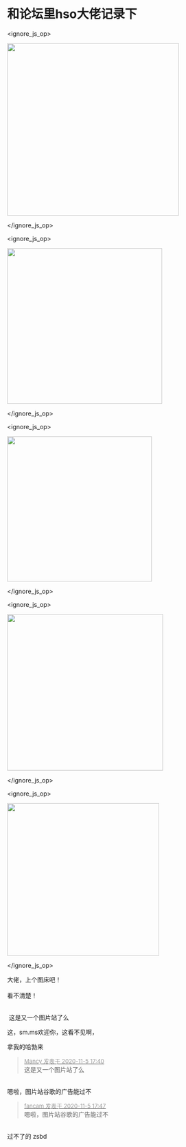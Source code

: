 # 和论坛里hso大佬记录下



<ignore_js_op>

<img id="aimg_141048" aid="141048" src="static/image/common/none.gif" zoomfile="forum.php?mod=attachment&aid=MTQxMDQ4fGUwMmJkYTk0fDE2MDk1MzY4NTV8NDczNDR8NzYyODc3&noupdate=yes&nothumb=yes" file="forum.php?mod=attachment&aid=MTQxMDQ4fGUwMmJkYTk0fDE2MDk1MzY4NTV8NDczNDR8NzYyODc3&noupdate=yes" class="zoom" onclick="zoom(this, this.src, 0, 0, 0)" width="400" id="aimg_141048" inpost="1" onmouseover="showMenu({'ctrlid':this.id,'pos':'12'})" />

<div class="tip tip_4 aimg_tip" id="aimg_141048_menu" style="position: absolute; display: none" disautofocus="true">
<div class="xs0">
<p><strong>5.png</strong> <em class="xg1">(54.84 KB, 下载次数: 0)</em></p>
<p>
<a href="forum.php?mod=attachment&amp;aid=MTQxMDQ4fGUwMmJkYTk0fDE2MDk1MzY4NTV8NDczNDR8NzYyODc3&amp;nothumb=yes" target="_blank">下载附件</a>

</p>

<p class="xg1 y">2020-11-5 17:37 上传</p>

</div>
<div class="tip_horn"></div>
</div>

</ignore_js_op>

<ignore_js_op>

<img id="aimg_141047" aid="141047" src="static/image/common/none.gif" zoomfile="forum.php?mod=attachment&aid=MTQxMDQ3fGUxZTA3NDRmfDE2MDk1MzY4NTV8NDczNDR8NzYyODc3&noupdate=yes&nothumb=yes" file="forum.php?mod=attachment&aid=MTQxMDQ3fGUxZTA3NDRmfDE2MDk1MzY4NTV8NDczNDR8NzYyODc3&noupdate=yes" class="zoom" onclick="zoom(this, this.src, 0, 0, 0)" width="361" id="aimg_141047" inpost="1" onmouseover="showMenu({'ctrlid':this.id,'pos':'12'})" />

<div class="tip tip_4 aimg_tip" id="aimg_141047_menu" style="position: absolute; display: none" disautofocus="true">
<div class="xs0">
<p><strong>4.png</strong> <em class="xg1">(65.22 KB, 下载次数: 0)</em></p>
<p>
<a href="forum.php?mod=attachment&amp;aid=MTQxMDQ3fGUxZTA3NDRmfDE2MDk1MzY4NTV8NDczNDR8NzYyODc3&amp;nothumb=yes" target="_blank">下载附件</a>

</p>

<p class="xg1 y">2020-11-5 17:37 上传</p>

</div>
<div class="tip_horn"></div>
</div>

</ignore_js_op>

<ignore_js_op>

<img id="aimg_141046" aid="141046" src="static/image/common/none.gif" zoomfile="forum.php?mod=attachment&aid=MTQxMDQ2fDdmZGQ3MmUxfDE2MDk1MzY4NTV8NDczNDR8NzYyODc3&noupdate=yes&nothumb=yes" file="forum.php?mod=attachment&aid=MTQxMDQ2fDdmZGQ3MmUxfDE2MDk1MzY4NTV8NDczNDR8NzYyODc3&noupdate=yes" class="zoom" onclick="zoom(this, this.src, 0, 0, 0)" width="337" id="aimg_141046" inpost="1" onmouseover="showMenu({'ctrlid':this.id,'pos':'12'})" />

<div class="tip tip_4 aimg_tip" id="aimg_141046_menu" style="position: absolute; display: none" disautofocus="true">
<div class="xs0">
<p><strong>3.png</strong> <em class="xg1">(58.72 KB, 下载次数: 0)</em></p>
<p>
<a href="forum.php?mod=attachment&amp;aid=MTQxMDQ2fDdmZGQ3MmUxfDE2MDk1MzY4NTV8NDczNDR8NzYyODc3&amp;nothumb=yes" target="_blank">下载附件</a>

</p>

<p class="xg1 y">2020-11-5 17:37 上传</p>

</div>
<div class="tip_horn"></div>
</div>

</ignore_js_op>

<ignore_js_op>

<img id="aimg_141045" aid="141045" src="static/image/common/none.gif" zoomfile="forum.php?mod=attachment&aid=MTQxMDQ1fDU3ZmNkOGFmfDE2MDk1MzY4NTV8NDczNDR8NzYyODc3&noupdate=yes&nothumb=yes" file="forum.php?mod=attachment&aid=MTQxMDQ1fDU3ZmNkOGFmfDE2MDk1MzY4NTV8NDczNDR8NzYyODc3&noupdate=yes" class="zoom" onclick="zoom(this, this.src, 0, 0, 0)" width="363" id="aimg_141045" inpost="1" onmouseover="showMenu({'ctrlid':this.id,'pos':'12'})" />

<div class="tip tip_4 aimg_tip" id="aimg_141045_menu" style="position: absolute; display: none" disautofocus="true">
<div class="xs0">
<p><strong>2.png</strong> <em class="xg1">(64.57 KB, 下载次数: 0)</em></p>
<p>
<a href="forum.php?mod=attachment&amp;aid=MTQxMDQ1fDU3ZmNkOGFmfDE2MDk1MzY4NTV8NDczNDR8NzYyODc3&amp;nothumb=yes" target="_blank">下载附件</a>

</p>

<p class="xg1 y">2020-11-5 17:37 上传</p>

</div>
<div class="tip_horn"></div>
</div>

</ignore_js_op>

<ignore_js_op>

<img id="aimg_141044" aid="141044" src="static/image/common/none.gif" zoomfile="forum.php?mod=attachment&aid=MTQxMDQ0fDBmY2ExMGQ2fDE2MDk1MzY4NTV8NDczNDR8NzYyODc3&noupdate=yes&nothumb=yes" file="forum.php?mod=attachment&aid=MTQxMDQ0fDBmY2ExMGQ2fDE2MDk1MzY4NTV8NDczNDR8NzYyODc3&noupdate=yes" class="zoom" onclick="zoom(this, this.src, 0, 0, 0)" width="354" id="aimg_141044" inpost="1" onmouseover="showMenu({'ctrlid':this.id,'pos':'12'})" />

<div class="tip tip_4 aimg_tip" id="aimg_141044_menu" style="position: absolute; display: none" disautofocus="true">
<div class="xs0">
<p><strong>1.png</strong> <em class="xg1">(61.98 KB, 下载次数: 0)</em></p>
<p>
<a href="forum.php?mod=attachment&amp;aid=MTQxMDQ0fDBmY2ExMGQ2fDE2MDk1MzY4NTV8NDczNDR8NzYyODc3&amp;nothumb=yes" target="_blank">下载附件</a>

</p>

<p class="xg1 y">2020-11-5 17:37 上传</p>

</div>
<div class="tip_horn"></div>
</div>

</ignore_js_op>


大佬，上个图床吧！<br />
<br />
看不清楚！<br />
<br />
<img src="static/image/smiley/default/sad.gif" smilieid="2" border="0" alt="" /><img src="static/image/smiley/default/sad.gif" smilieid="2" border="0" alt="" /><img src="static/image/smiley/default/sad.gif" smilieid="2" border="0" alt="" />

<img src="static/image/smiley/yct/010.gif" smilieid="41" border="0" alt="" /> 这是又一个图片站了么

<img src="static/image/smiley/default/hug.gif" smilieid="13" border="0" alt="" />这，sm.ms欢迎你，这看不见啊，

拿我的哈勃来

<div class="quote"><blockquote><font size="2"><a href="https://www.hostloc.com/forum.php?mod=redirect&amp;goto=findpost&amp;pid=9407718&amp;ptid=762877" target="_blank"><font color="#999999">Mancy 发表于 2020-11-5 17:40</font></a></font><br />
这是又一个图片站了么</blockquote></div><br />
嗯啦，图片站谷歌的广告能过不

<div class="quote"><blockquote><font size="2"><a href="https://www.hostloc.com/forum.php?mod=redirect&amp;goto=findpost&amp;pid=9407748&amp;ptid=762877" target="_blank"><font color="#999999">fancam 发表于 2020-11-5 17:47</font></a></font><br />
嗯啦，图片站谷歌的广告能过不</blockquote></div><br />
过不了的 zsbd <img src="static/image/smiley/yct/003.gif" smilieid="50" border="0" alt="" />
